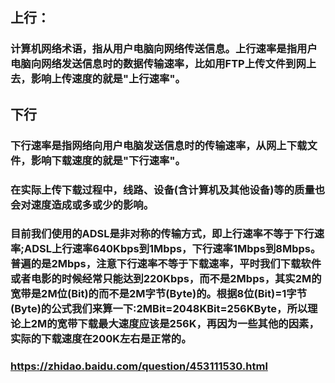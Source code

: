## 上行：
### 计算机网络术语，指从用户电脑向网络传送信息。上行速率是指用户电脑向网络发送信息时的数据传输速率，比如用FTP上传文件到网上去，影响上传速度的就是"上行速率"。
## 下行
### 下行速率是指网络向用户电脑发送信息时的传输速率，从网上下载文件，影响下载速度的就是"下行速率"。
### 在实际上传下载过程中，线路、设备(含计算机及其他设备)等的质量也会对速度造成或多或少的影响。
### 目前我们使用的ADSL是非对称的传输方式，即上行速率不等于下行速率;ADSL上行速率640Kbps到1Mbps，下行速率1Mbps到8Mbps。普遍的是2Mbps，注意下行速率不等于下载速率，平时我们下载软件或者电影的时候经常只能达到220Kbps，而不是2Mbps，其实2M的宽带是2M位(Bit)的而不是2M字节(Byte)的。根据8位(Bit)=1字节(Byte)的公式我们来算一下:2MBit=2048KBit=256KByte，所以理论上2M的宽带下载最大速度应该是256K，再因为一些其他的因素，实际的下载速度在200K左右是正常的。
### https://zhidao.baidu.com/question/453111530.html
